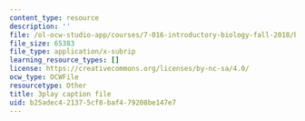 ```yaml
---
content_type: resource
description: ''
file: /ol-ocw-studio-app/courses/7-016-introductory-biology-fall-2018/b25adec421375cf8baf479208be147e7_mvjXFh4P08I.vtt
file_size: 65383
file_type: application/x-subrip
learning_resource_types: []
license: https://creativecommons.org/licenses/by-nc-sa/4.0/
ocw_type: OCWFile
resourcetype: Other
title: 3play caption file
uid: b25adec4-2137-5cf8-baf4-79208be147e7
---
```

